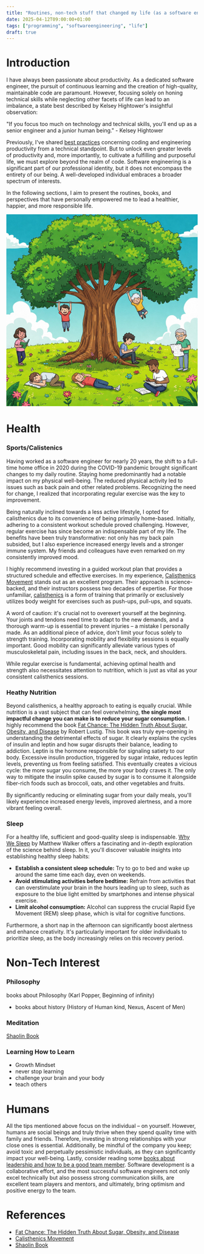 ```yaml
---
title: "Routines, non-tech stuff that changed my life (as a software engineer)"
date: 2025-04-12T09:00:00+01:00
tags: ["programming", "softwareengineering", "life"]
draft: true
---
```


# Introduction

I have always been passionate about productivity. As a dedicated software
engineer, the pursuit of continuous learning and the creation of high-quality,
maintainable code are paramount. However, focusing solely on honing technical
skills while neglecting other facets of life can lead to an imbalance, a state
best described by Kelsey Hightower's insightful observation:

"If you focus too much on technology and technical skills, you'll end up as a
senior engineer and a junior human being." - Kelsey Hightower

Previously, I've shared [best practices](../habits) concerning coding and
engineering productivity from a technical standpoint. But to unlock even greater
levels of productivity and, more importantly, to cultivate a fulfilling and
purposeful life, we must explore beyond the realm of code. Software engineering
is a significant part of our professional identity, but it does not encompass
the entirety of our being. A well-developed individual embraces a broader
spectrum of interests.

In the following sections, I aim to present the routines, books, and
perspectives that have personally empowered me to lead a healthier, happier, and
more responsible life.

<p align="center">
  <img src="/blog/img/tree_people.jpeg" alt="vicious cycle" class="medium-zoom-image" width="600">
</p>

# Health

### Sports/Calistenics

Having worked as a software engineer for nearly 20 years, the shift to a
full-time home office in 2020 during the COVID-19 pandemic brought significant
changes to my daily routine. Staying home predominantly had a notable impact on
my physical well-being. The reduced physical activity led to issues such as back
pain and other related problems. Recognizing the need for change, I realized
that incorporating regular exercise was the key to improvement.

Being naturally inclined towards a less active lifestyle, I opted for
calisthenics due to its convenience of being primarily home-based. Initially,
adhering to a consistent workout schedule proved challenging. However, regular
exercise has since become an indispensable part of my life. The benefits have
been truly transformative: not only has my back pain subsided, but I also
experience increased energy levels and a stronger immune system. My friends and
colleagues have even remarked on my consistently improved mood.

I highly recommend investing in a guided workout plan that provides a structured
schedule and effective exercises. In my experience,
[Calisthenics Movement](https://www.calimove.com/p/home) stands out as an
excellent program. Their approach is science-backed, and their instructors
possess two decades of expertise. For those unfamiliar,
[calisthenics](https://en.wikipedia.org/wiki/Calisthenics) is a form of training
that primarily or exclusively utilizes body weight for exercises such as
push-ups, pull-ups, and squats.

A word of caution: it's crucial not to overexert yourself at the beginning. Your
joints and tendons need time to adapt to the new demands, and a thorough warm-up
is essential to prevent injuries – a mistake I personally made. As an additional
piece of advice, don't limit your focus solely to strength training.
Incorporating mobility and flexibility sessions is equally important. Good
mobility can significantly alleviate various types of musculoskeletal pain,
including issues in the back, neck, and shoulders.

While regular exercise is fundamental, achieving optimal health and strength
also necessitates attention to nutrition, which is just as vital as your
consistent calisthenics sessions.

### Heathy Nutrition

Beyond calisthenics, a healthy approach to eating is equally crucial. While
nutrition is a vast subject that can feel overwhelming, **the single most
impactful change you can make is to reduce your sugar consumption.** I highly
recommend the book
[Fat Chance: The Hidden Truth About Sugar, Obesity, and Disease](https://www.amazon.de/Fat-Chance-Hidden-Obesity-Disease/dp/000751414X)
by Robert Lustig. This book was truly eye-opening in understanding the
detrimental effects of sugar. It clearly explains the cycles of insulin and
leptin and how sugar disrupts their balance, leading to addiction. Leptin is the
hormone responsible for signaling satiety to our body. Excessive insulin
production, triggered by sugar intake, reduces leptin levels, preventing us from
feeling satisfied. This eventually creates a vicious cycle: the more sugar you
consume, the more your body craves it. The only way to mitigate the insulin
spike caused by sugar is to consume it alongside fiber-rich foods such as
broccoli, oats, and other vegetables and fruits.

By significantly reducing or eliminating sugar from your daily meals, you'll
likely experience increased energy levels, improved alertness, and a more
vibrant feeling overall.

### Sleep

For a healthy life, sufficient and good-quality sleep is indispensable.
[Why We Sleep](https://www.gatesnotes.com/why-we-sleep) by Matthew Walker offers
a fascinating and in-depth exploration of the science behind sleep. In it,
you'll discover valuable insights into establishing healthy sleep habits:

- **Establish a consistent sleep schedule:** Try to go to bed and wake up around
  the same time each day, even on weekends.
- **Avoid stimulating activities before bedtime:** Refrain from activities that
  can overstimulate your brain in the hours leading up to sleep, such as
  exposure to the blue light emitted by smartphones and intense physical
  exercise.
- **Limit alcohol consumption:** Alcohol can suppress the crucial Rapid Eye
  Movement (REM) sleep phase, which is vital for cognitive functions.

Furthermore, a short nap in the afternoon can significantly boost alertness and
enhance creativity. It's particularly important for older individuals to
prioritize sleep, as the body increasingly relies on this recovery period.

# Non-Tech Interest

### Philosophy

books about Philosophy (Karl Popper, Beginning of infinity)

- books about history (History of Human kind, Nexus, Ascent of Men)

### Meditation

[Shaolin Book](https://www.shihengyi.online/shaolin-spirit-book)

### Learning How to Learn

- Growth Mindset
- never stop learning
- challenge your brain and your body
- teach others

# Humans

All the tips mentioned above focus on the individual – on yourself. However,
humans are social beings and truly thrive when they spend quality time with
family and friends. Therefore, investing in strong relationships with your close
ones is essential. Additionally, be mindful of the company you keep; avoid toxic
and perpetually pessimistic individuals, as they can significantly impact your
well-being. Lastly, consider reading some
[books about leadership and how to be a good team member](../programming-books/#management-and-leadership).
Software development is a collaborative effort, and the most successful software
engineers not only excel technically but also possess strong communication
skills, are excellent team players and mentors, and ultimately, bring optimism
and positive energy to the team.

# References

- [Fat Chance: The Hidden Truth About Sugar, Obesity, and Disease](https://www.amazon.de/Fat-Chance-Hidden-Obesity-Disease/dp/000751414X)
- [Calisthenics Movement](https://www.calimove.com/p/home)
- [Shaolin Book](https://www.shihengyi.online/shaolin-spirit-book)
